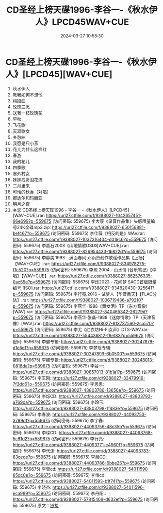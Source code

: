 ﻿---
title: CD圣经上榜天碟1996-李谷一-《秋水伊人》LPCD45WAV+CUE
date: 2024-03-27 10:58:30
categories: WAV车载音乐、镜像
tags: 华语中文
---
# CD圣经上榜天碟1996-李谷一-《秋水伊人》[LPCD45][WAV+CUE]

01. 秋水伊人
02. 教我如何不想他
03. 梅娘曲
04. 玫瑰三愿
05. 送我一枝玫瑰花
06. 早秋
07. 飞花歌
08. 天涯歌女
09. 乡愁曲
10. 我愿是只小燕
11. 花儿为什么这样红
12. 春游
13. 我的花儿
14. 四季歌
15. 塞外村女
16. 妹妹找哥泪花流
17. 二月里来
18. 可怜的秋香（对唱）
19. 都达尔和玛丽亚
20. 明月之夜
21. 乡恋
CD圣经上榜天碟1996 - 李谷一 -《秋水伊人》[LPCD45] [WAV+CUE].rar: https://url27.ctfile.com/f/9388027-1042657451-96e699?p=559675
(访问密码: 559675)
李大康《录音作品集》头版限量编号24K金碟mp3.zip: https://url27.ctfile.com/f/9388027-650156881-bef467?p=559675
(访问密码: 559675)
李佳薇《相反的是》WAV.rar: https://url27.ctfile.com/f/9388027-1037316404-d019c6?p=559675
(访问密码: 559675)
李嘉石2008《山地情歌DSD》[WAV+CUE].rar: https://url27.ctfile.com/f/9388027-826954433-1b822d?p=559675
(访问密码: 559675)
李静美.1993 - 满面春风 邓雨贤创作歌谣作品集【上扬】【WAV+CUE】.rar: https://url27.ctfile.com/f/9388027-834978275-f1c520?p=559675
(访问密码: 559675)
李琼.2004 - 山水情 (音乐笔记)【中唱】【WAV+CUE】.rar: https://url27.ctfile.com/f/9388027-862576335-0ac55e?p=559675
(访问密码: 559675)
李烁2023 - 花间梦 SACD首版限量编号 [ISO].rar: https://url27.ctfile.com/f/9388027-934820430-925641?p=559675
(访问密码: 559675)
李行亮.2016 - 试梦人【华音鼎天】【FLAC分轨】.rar: https://url27.ctfile.com/f/9388027-1036719436-a79210?p=559675
(访问密码: 559675)
李燕华-1988《舞女泪》TP（东方音像）[WAV].rar: https://url27.ctfile.com/f/9388027-840465342-26279d?p=559675
(访问密码: 559675)
李燕华·张晶-1988《迷你情歌》TP（天津音像）[WAV].rar: https://url27.ctfile.com/f/9388027-813737560-2ca570?p=559675
(访问密码: 559675)
李尤《红衣坊Hi-Fi女声》DTS-WAV.rar: https://url27.ctfile.com/f/9388027-554436812-f8e183?p=559675
(访问密码: 559675)
李健专辑: https://url27.ctfile.com/d/9388027-30247878-d1e5e1?p=559675
(访问密码: 559675)
李梦瑶专辑: https://url27.ctfile.com/d/9388027-30247899-6b0500?p=559675
(访问密码: 559675)
李娜专辑: https://url27.ctfile.com/d/9388027-30248013-0818da?p=559675
(访问密码: 559675)
李谷一: https://url27.ctfile.com/d/9388027-30857013-81b1a1?p=559675
(访问密码: 559675)
李玉刚: https://url27.ctfile.com/d/9388027-33479919-7f2dd6?p=559675
(访问密码: 559675)
李思思: https://url27.ctfile.com/d/9388027-43803786-13656e?p=559675
(访问密码: 559675)
李烁CD: https://url27.ctfile.com/d/9388027-43803792-a769da?p=559675
(访问密码: 559675)
李玲玉: https://url27.ctfile.com/d/9388027-43803798-1f483e?p=559675
(访问密码: 559675)
李春波: https://url27.ctfile.com/d/9388027-44093753-3799df?p=559675
(访问密码: 559675)
李宇春: https://url27.ctfile.com/d/9388027-44093756-48c35b?p=559675
(访问密码: 559675)
李琛CD: https://url27.ctfile.com/d/9388027-44093768-5c81d2?p=559675
(访问密码: 559675)
李行亮: https://url27.ctfile.com/d/9388027-44093771-c4960f?p=559675
(访问密码: 559675)
李代沫: https://url27.ctfile.com/d/9388027-44093783-83cede?p=559675
(访问密码: 559675)
李泉CD: https://url27.ctfile.com/d/9388027-44093786-6bbe25?p=559675
(访问密码: 559675)
李雪cd: https://url27.ctfile.com/d/9388027-54011590-85dc0e?p=559675
(访问密码: 559675)
李维cd: https://url27.ctfile.com/d/9388027-54011593-b1f741?p=559675
(访问密码: 559675)
李晓杰: https://url27.ctfile.com/d/9388027-54011596-eca989?p=559675
(访问密码: 559675)
李丹阳.: https://url27.ctfile.com/d/9388027-57815409-d632ef?p=559675
(访问密码: 559675)
原文：[链接](https://blog.sina.com.cn/s/blog_1647c7e76010314v0.html)